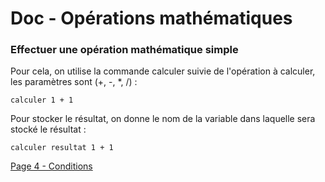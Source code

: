 # Doc - Opérations mathématiques

### Effectuer une opération mathématique simple

Pour cela, on utilise la commande calculer suivie de l'opération à calculer, les paramètres sont (+, -, \*, /) :&#x20;

```
calculer 1 + 1
```

Pour stocker le résultat, on donne le nom de la variable dans laquelle sera stocké le résultat :&#x20;

```
calculer resultat 1 + 1
```
[Page 4 - Conditions](4%20-%20Conditions.md)
